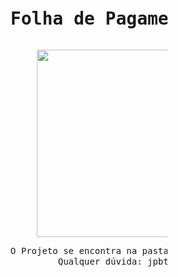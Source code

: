 <pre> <h1>               Folha de Pagamento OO📃🔁</h1></pre>

<pre>                                   <img src="https://i.imgur.com/mcU3xnE.gif" align="center" width="300" height="300" /></pre>
<pre>
                              O Projeto se encontra na pasta 𝒑𝒂𝒚𝒎𝒆𝒏𝒕𝑺𝒚𝒔𝒕𝒆𝒎𝑶𝑶!!
                                       Qualquer dúvida: jpbt@ic.ufal.br </pre>
